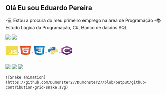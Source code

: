 ## Olá Eu sou Eduardo Pereira

-💻 Estou a procura do meu primeiro emprego na área de Programação
-📚 Estudo  Lógica da Programação, C#, Banco de dasdos SQL

<div>
  <a href="https://github.com/Dumonster27">
  <img height="180em" src="https://github-readme-stats.vercel.app/api?username=Dumonster27&show_icons=true&theme=dracula&inclub_all_comits=true&count_private=true"/>
  <img height="180em" src="https://github-readme-stats.vercel.app/api/top-langs/?username=Dumonster27&layout=compact&langs_count=16&theme=dracula"/>
</div>

<div style="display: inline_block"><br>
  <img align="center" alt="Rafa-Js" height="30" width="40" src="https://raw.githubusercontent.com/devicons/devicon/master/icons/javascript/javascript-plain.svg">
  <img align="center" alt="Rafa-HTML" height="30" width="40" src="https://raw.githubusercontent.com/devicons/devicon/master/icons/html5/html5-original.svg">
  <img align="center" alt="Rafa-CSS" height="30" width="40" src="https://raw.githubusercontent.com/devicons/devicon/master/icons/css3/css3-original.svg">
  <img align="center" alt="Rafa-Python" height="30" width="40" src="https://raw.githubusercontent.com/devicons/devicon/master/icons/python/python-original.svg">
  <img align="center" alt="Rafa-Csharp" height="30" width="40" src="https://raw.githubusercontent.com/devicons/devicon/master/icons/csharp/csharp-original.svg">
</div>
  
  ##

  <div> 
  <a href="https://www.instagram.com/eduardo.pereiradearaujo/" target="_blank"><img src="https://img.shields.io/badge/-Instagram-%23E4405F?style=for-the-badge&logo=instagram&logoColor=white" target="_blank"></a>
 <a href="https://discord.gg/eduardo27911478" target="_blank"><img src="https://img.shields.io/badge/Discord-7289DA?style=for-the-badge&logo=discord&logoColor=white" target="_blank"></a> 
  <a href="https://https://www.linkedin.com/in/eduardo-pereira-ara%C3%BAjo-7463b1175/" target="_blank"><img src="https://img.shields.io/badge/-LinkedIn-%230077B5?style=for-the-badge&logo=linkedin&logoColor=white" target="_blank">
  </a>

    ![Snake animation](https://github.com/Dumonster27/Dumonster27/blob/output/github-contribution-grid-snake.svg)
  
</div>
